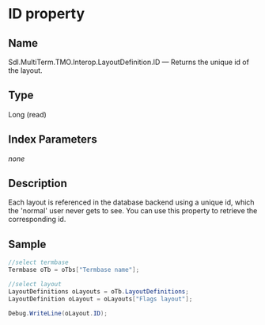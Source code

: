 #  ID property

## Name

Sdl.MultiTerm.TMO.Interop.LayoutDefinition.ID —          Returns the unique id of the layout.

## Type

Long
(read)


## Index Parameters
*none*

## Description


Each layout is referenced in the database backend using a unique id, which the 'normal' user never gets to see. You can use this property to retrieve the corresponding id.


## Sample


```cs
//select termbase
Termbase oTb = oTbs["Termbase name"];

//select layout
LayoutDefinitions oLayouts = oTb.LayoutDefinitions;
LayoutDefinition oLayout = oLayouts["Flags layout"];

Debug.WriteLine(oLayout.ID);
```
